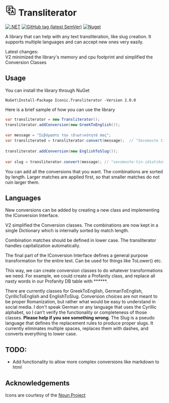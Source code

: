 # <img src="https://github.com/kastaniotis/Iconic.Transliterator/raw/master/Iconic.Transliterator/icon.png" style="width:35px; vertica-align:bottom;"> Transliterator

[![.NET](https://github.com/kastaniotis/Iconic.Transliterator/actions/workflows/dotnet.yml/badge.svg)](https://github.com/kastaniotis/Iconic.Transliterator/actions/workflows/dotnet.yml) 
[![GitHub tag (latest SemVer)](https://img.shields.io/github/v/tag/kastaniotis/Iconic.Transliterator?color=%2331c854&label=Version%20&sort=semver)](https://github.com/kastaniotis/Iconic.Transliterator/releases) 
[![Nuget](https://img.shields.io/nuget/v/Iconic.Transliterator)](https://www.nuget.org/packages/Iconic.Transliterator/)

A library that can help with any text transliteration, like slug creation.
It supports multiple languages and can accept new ones very easily.

Latest changes:  
V2 minimized the library's memory and cpu footprint and simplified the Conversion Classes

## Usage

You can install the library through NuGet

```
NuGet\Install-Package Iconic.Transliterator -Version 2.0.0
```

Here is a brief sample of how you can use the library

``` c#
var transliterator = new Transliterator();
transliterator.addConversion(new GreekToEnglish());

var message = "Σεβόμαστε την ιδιωτικότητά σας";
var transliterated = transliterator.convert(message);  // "Sevomaste tin idiotikotita sas"

transliterator.addConversion(new EnglishToSlug());

var slug = transliterator.convert(message); // "sevomaste-tin-idiotikotita-sas"
```

You can add all the conversions that you want. The combinations are sorted by length. Larger matches are applied first, so that smaller matches do not 
ruin larger them.

## Languages

New conversions can be added by creating a new class and implementing the IConversion Interface.

V2 simplified the Conversion classes. The combinations are now kept in a single Dictionary which is internally sorted by match length.

Combination matches should be defined in lower case. The transliterator handles capitalization automatically.

The final part of the IConversion Interface defines a general purpose transformation for the entire text. Can be used for things like ToLower() etc.

This way, we can create conversion classes to do whatever transformations we need.
For example, we could create a Profanity class, and replace all nasty words in our Profanity DB table with ******.

There are currently classes for GreekToEnglish, GermanToEnglish, CyrillicToEnglish and EnglishToSlug.
Conversion choices are not meant to be proper Romanization, but rather what would be easy to understand in social
media. 
I don't speak German or any language that uses the Cyrillic alphabet, so I can't verify the functionality or completeness of those classes. 
**Please help if you see something wrong**.
The Slug is a pseudo language that defines the replacement rules to produce proper slugs. It currently eliminates multiple spaces, replaces them with dashes, and converts everything to lower case.

## TODO:

- Add functionality to allow more complex conversions like markdown to html

## Acknowledgements

Icons are courtesy of the [Noun Project](https://thenounproject.com/)
